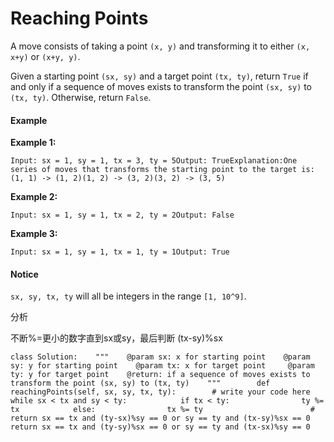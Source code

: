 # Reaching Points

A move consists of taking a point `(x, y)` and transforming it to either `(x, x+y)` or `(x+y, y)`.

Given a starting point `(sx, sy)` and a target point `(tx, ty)`, return `True` if and only if a sequence of moves exists to transform the point `(sx, sy)` to `(tx, ty)`. Otherwise, return `False`.

#### Example

**Example 1:**

```text
Input: sx = 1, sy = 1, tx = 3, ty = 5Output: TrueExplanation:One series of moves that transforms the starting point to the target is:(1, 1) -> (1, 2)(1, 2) -> (3, 2)(3, 2) -> (3, 5)
```

**Example 2:**

```text
Input: sx = 1, sy = 1, tx = 2, ty = 2Output: False
```

**Example 3:**

```text
Input: sx = 1, sy = 1, tx = 1, ty = 1Output: True
```

#### Notice

`sx, sy, tx, ty` will all be integers in the range `[1, 10^9]`.

分析

不断%=更小的数字直到sx或sy，最后判断 \(tx-sy\)%sx

```text
class Solution:    """    @param sx: x for starting point    @param sy: y for starting point    @param tx: x for target point     @param ty: y for target point    @return: if a sequence of moves exists to transform the point (sx, sy) to (tx, ty)    """        def reachingPoints(self, sx, sy, tx, ty):        # write your code here        while sx < tx and sy < ty:            if tx < ty:                ty %= tx            else:                tx %= ty                        # return sx == tx and (ty-sx)%sy == 0 or sy == ty and (tx-sy)%sx == 0        return sx == tx and (ty-sy)%sx == 0 or sy == ty and (tx-sx)%sy == 0                            
```




